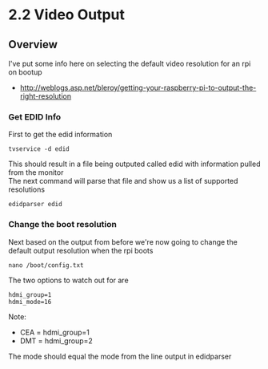 # 2.2 Video Output

## Overview

I've put some info here on selecting the default video resolution for an rpi on bootup

* http://weblogs.asp.net/bleroy/getting-your-raspberry-pi-to-output-the-right-resolution

### Get EDID Info

First to get the edid information

    tvservice -d edid

This should result in a file being outputed called edid with information pulled from the monitor <br />
The next command will parse that file and show us a list of supported resolutions

    edidparser edid

### Change the boot resolution

Next based on the output from before we're now going to change the default output resolution when the rpi boots

    nano /boot/config.txt

The two options to watch out for are

    hdmi_group=1
    hdmi_mode=16

Note:

* CEA = hdmi_group=1
* DMT = hdmi_group=2

The mode should equal the mode from the line output in edidparser